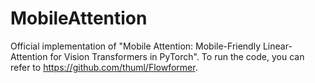 # MobileAttention
Official implementation of "Mobile Attention: Mobile-Friendly Linear-Attention for Vision Transformers in PyTorch". To run the code, you can refer to https://github.com/thuml/Flowformer.

